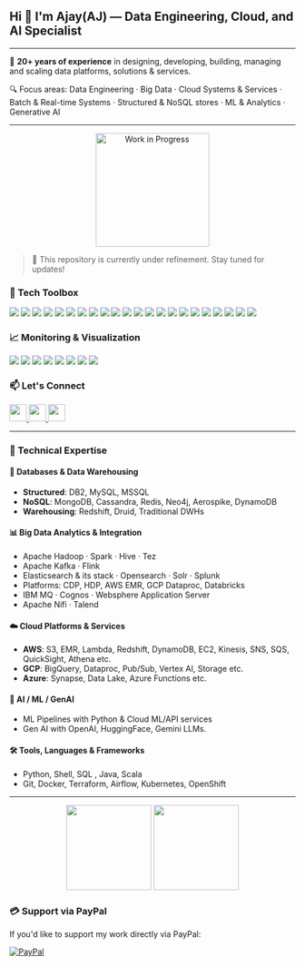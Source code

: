 <h2 align="left">Hi 👋 I'm Ajay(AJ) — Data Engineering, Cloud, and AI Specialist</h2>

---

💼 **20+ years of experience** in designing, developing, building, managing and scaling data platforms, solutions & services.

🔍 Focus areas: Data Engineering · Big Data · Cloud Systems & Services · Batch & Real-time Systems · Structured & NoSQL stores · ML & Analytics  · Generative AI 

---
<p align="center">
  <img src="https://github.com/ajaykuma/MyOtherData/blob/main/running_businessman_slow_lightblue.gif" alt="Work in Progress" width="200"/>
</p>

> 🚧 This repository is currently under refinement. Stay tuned for updates!

### 🧰 Tech Toolbox

<div align="left">
  <img src="https://img.shields.io/badge/Python-3776AB?style=for-the-badge&logo=python&logoColor=white"/>
  <img src="https://img.shields.io/badge/SQL-025E8C?style=for-the-badge&logo=sqlite&logoColor=white"/>
  <img src="https://img.shields.io/badge/DB2-0033A0?style=for-the-badge&logo=ibm&logoColor=white"/>
  <img src="https://img.shields.io/badge/Cognos-052FAD?style=for-the-badge&logo=ibm&logoColor=white"/>
  <img src="https://img.shields.io/badge/IBM%20MQ-054ADA?style=for-the-badge&logo=ibm&logoColor=white"/>
  <img src="https://img.shields.io/badge/WebSphere-1C1C1C?style=for-the-badge&logo=ibm&logoColor=white"/>
  <img src="https://img.shields.io/badge/Elasticsearch-005571?style=for-the-badge&logo=elasticsearch&logoColor=white"/>
  <img src="https://img.shields.io/badge/Apache%20NiFi-003A70?style=for-the-badge&logo=apache&logoColor=white"/>
  <img src="https://img.shields.io/badge/Kubernetes-326CE5?style=for-the-badge&logo=kubernetes&logoColor=white"/>
  <img src="https://img.shields.io/badge/Hadoop-66CCFF?style=for-the-badge&logo=apachehadoop&logoColor=black"/>
  <img src="https://img.shields.io/badge/Spark-E25A1C?style=for-the-badge&logo=apachespark&logoColor=white"/>
  <img src="https://img.shields.io/badge/Kafka-231F20?style=for-the-badge&logo=apachekafka&logoColor=white"/>
  <img src="https://img.shields.io/badge/Databricks-E42C64?style=for-the-badge&logo=databricks&logoColor=white"/>
  <img src="https://img.shields.io/badge/AWS-232F3E?style=for-the-badge&logo=amazonaws&logoColor=white"/>
  <img src="https://img.shields.io/badge/GCP-4285F4?style=for-the-badge&logo=googlecloud&logoColor=white"/>
  <img src="https://img.shields.io/badge/Azure-0078D4?style=for-the-badge&logo=microsoftazure&logoColor=white"/>
  <img src="https://img.shields.io/badge/MongoDB-47A248?style=for-the-badge&logo=mongodb&logoColor=white"/>
  <img src="https://img.shields.io/badge/Cassandra-1287B1?style=for-the-badge&logo=apachecassandra&logoColor=white"/>
  <img src="https://img.shields.io/badge/Redis-DC382D?style=for-the-badge&logo=redis&logoColor=white"/>
  <img src="https://img.shields.io/badge/Neo4j-008CC1?style=for-the-badge&logo=neo4j&logoColor=white"/>
  <img src="https://img.shields.io/badge/Docker-2496ED?style=for-the-badge&logo=docker&logoColor=white"/>
  <img src="https://img.shields.io/badge/Terraform-844FBA?style=for-the-badge&logo=terraform&logoColor=white"/>
</div>

### 📈 Monitoring & Visualization

<div align="left">
  <img src="https://img.shields.io/badge/Kibana-005571?style=for-the-badge&logo=kibana&logoColor=white"/>
  <img src="https://img.shields.io/badge/Tableau-E97627?style=for-the-badge&logo=tableau&logoColor=white"/>
  <img src="https://img.shields.io/badge/Superset-3A3A3A?style=for-the-badge&logo=apache&logoColor=white"/>
  <img src="https://img.shields.io/badge/Spotfire-0096D6?style=for-the-badge&logo=tibco&logoColor=white"/>
  <img src="https://img.shields.io/badge/Power%20BI-F2C811?style=for-the-badge&logo=powerbi&logoColor=black"/>
  <img src="https://img.shields.io/badge/Grafana-F46800?style=for-the-badge&logo=grafana&logoColor=white"/>
  <img src="https://img.shields.io/badge/Prometheus-E6522C?style=for-the-badge&logo=prometheus&logoColor=white"/>
  <img src="https://img.shields.io/badge/Ganglia-1B75BC?style=for-the-badge&logo=data&logoColor=white"/>
</div>

### 📫 Let's Connect

<div align="left">
  <a href="mailto:ajaykuma24@gmail.com" target="_blank">
    <img src="https://img.shields.io/badge/Gmail-D14836?style=for-the-badge&logo=gmail&logoColor=white" height="30" />
  </a>
  <a href="https://www.linkedin.com/in/ajay-k-singhal-95681027/" target="_blank">
    <img src="https://img.shields.io/badge/LinkedIn-0077B5?style=for-the-badge&logo=linkedin&logoColor=white" height="30" />
  </a>
  <a href="https://github.com/ajaykuma" target="_blank">
    <img src="https://img.shields.io/badge/GitHub-181717?style=for-the-badge&logo=github&logoColor=white" height="30" />
  </a>
</div>

---
### 🚀 Technical Expertise

#### 💾 Databases & Data Warehousing
- **Structured**: DB2, MySQL, MSSQL
- **NoSQL**: MongoDB, Cassandra, Redis, Neo4j, Aerospike, DynamoDB
- **Warehousing**: Redshift, Druid, Traditional DWHs

#### 📊 Big Data Analytics & Integration
- Apache Hadoop · Spark · Hive · Tez
- Apache Kafka · Flink
- Elasticsearch & its stack · Opensearch · Solr · Splunk
- Platforms: CDP, HDP, AWS EMR, GCP Dataproc, Databricks
- IBM MQ · Cognos · Websphere Application Server
- Apache Nifi · Talend

#### ☁️ Cloud Platforms & Services
- **AWS**: S3, EMR, Lambda, Redshift, DynamoDB, EC2, Kinesis, SNS, SQS, QuickSight, Athena etc.
- **GCP**: BigQuery, Dataproc, Pub/Sub, Vertex AI, Storage etc.
- **Azure**: Synapse, Data Lake, Azure Functions etc.

#### 🧠 AI / ML / GenAI
- ML Pipelines with Python & Cloud ML/API services  
- Gen AI with OpenAI, HuggingFace, Gemini LLMs.

#### 🛠️ Tools, Languages & Frameworks
- Python, Shell, SQL , Java, Scala
- Git, Docker, Terraform, Airflow, Kubernetes, OpenShift
---
<div align="center">
  <img src="https://github-readme-stats.vercel.app/api?username=ajaykuma&show_icons=true&theme=dracula&hide_border=false" height="150" />
  <img src="https://github-readme-stats.vercel.app/api/top-langs?username=ajaykuma&layout=compact&theme=dracula&hide_border=false" height="150" />
</div>

### 💳 Support via PayPal

If you'd like to support my work directly via PayPal:

[![PayPal](https://img.shields.io/badge/PayPal-Donate-blue.svg)](https://paypal.me/ajays1711?country.x=IN&locale.x=en_GB)
